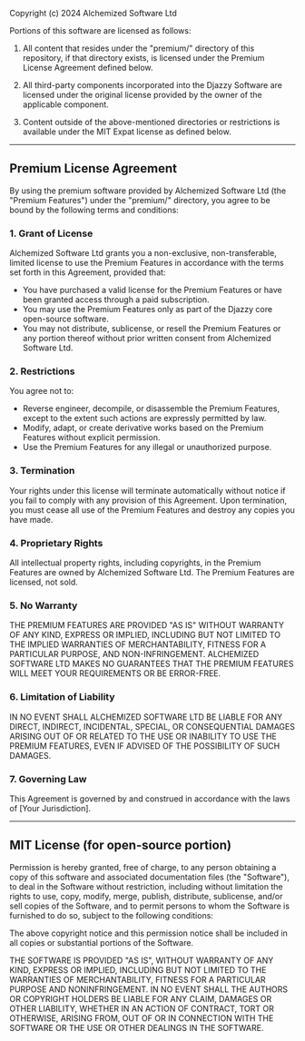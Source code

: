 Copyright (c) 2024 Alchemized Software Ltd

Portions of this software are licensed as follows:

1. All content that resides under the "premium/" directory of this repository, if that directory exists, is licensed under the Premium License Agreement defined below.

2. All third-party components incorporated into the Djazzy Software are licensed under the original license provided by the owner of the applicable component.

3. Content outside of the above-mentioned directories or restrictions is available under the MIT Expat license as defined below.

---

## Premium License Agreement

By using the premium software provided by Alchemized Software Ltd (the "Premium Features") under the "premium/" directory, you agree to be bound by the following terms and conditions:

### 1. Grant of License
Alchemized Software Ltd grants you a non-exclusive, non-transferable, limited license to use the Premium Features in accordance with the terms set forth in this Agreement, provided that:
- You have purchased a valid license for the Premium Features or have been granted access through a paid subscription.
- You may use the Premium Features only as part of the Djazzy core open-source software.
- You may not distribute, sublicense, or resell the Premium Features or any portion thereof without prior written consent from Alchemized Software Ltd.

### 2. Restrictions
You agree not to:
- Reverse engineer, decompile, or disassemble the Premium Features, except to the extent such actions are expressly permitted by law.
- Modify, adapt, or create derivative works based on the Premium Features without explicit permission.
- Use the Premium Features for any illegal or unauthorized purpose.

### 3. Termination
Your rights under this license will terminate automatically without notice if you fail to comply with any provision of this Agreement. Upon termination, you must cease all use of the Premium Features and destroy any copies you have made.

### 4. Proprietary Rights
All intellectual property rights, including copyrights, in the Premium Features are owned by Alchemized Software Ltd. The Premium Features are licensed, not sold.

### 5. No Warranty
THE PREMIUM FEATURES ARE PROVIDED "AS IS" WITHOUT WARRANTY OF ANY KIND, EXPRESS OR IMPLIED, INCLUDING BUT NOT LIMITED TO THE IMPLIED WARRANTIES OF MERCHANTABILITY, FITNESS FOR A PARTICULAR PURPOSE, AND NON-INFRINGEMENT. ALCHEMIZED SOFTWARE LTD MAKES NO GUARANTEES THAT THE PREMIUM FEATURES WILL MEET YOUR REQUIREMENTS OR BE ERROR-FREE.

### 6. Limitation of Liability
IN NO EVENT SHALL ALCHEMIZED SOFTWARE LTD BE LIABLE FOR ANY DIRECT, INDIRECT, INCIDENTAL, SPECIAL, OR CONSEQUENTIAL DAMAGES ARISING OUT OF OR RELATED TO THE USE OR INABILITY TO USE THE PREMIUM FEATURES, EVEN IF ADVISED OF THE POSSIBILITY OF SUCH DAMAGES.

### 7. Governing Law
This Agreement is governed by and construed in accordance with the laws of [Your Jurisdiction].

---

## MIT License (for open-source portion)

Permission is hereby granted, free of charge, to any person obtaining a copy of this software and associated documentation files (the "Software"), to deal in the Software without restriction, including without limitation the rights to use, copy, modify, merge, publish, distribute, sublicense, and/or sell copies of the Software, and to permit persons to whom the Software is furnished to do so, subject to the following conditions:

The above copyright notice and this permission notice shall be included in all copies or substantial portions of the Software.

THE SOFTWARE IS PROVIDED "AS IS", WITHOUT WARRANTY OF ANY KIND, EXPRESS OR IMPLIED, INCLUDING BUT NOT LIMITED TO THE WARRANTIES OF MERCHANTABILITY, FITNESS FOR A PARTICULAR PURPOSE AND NONINFRINGEMENT. IN NO EVENT SHALL THE AUTHORS OR COPYRIGHT HOLDERS BE LIABLE FOR ANY CLAIM, DAMAGES OR OTHER LIABILITY, WHETHER IN AN ACTION OF CONTRACT, TORT OR OTHERWISE, ARISING FROM, OUT OF OR IN CONNECTION WITH THE SOFTWARE OR THE USE OR OTHER DEALINGS IN THE SOFTWARE.
